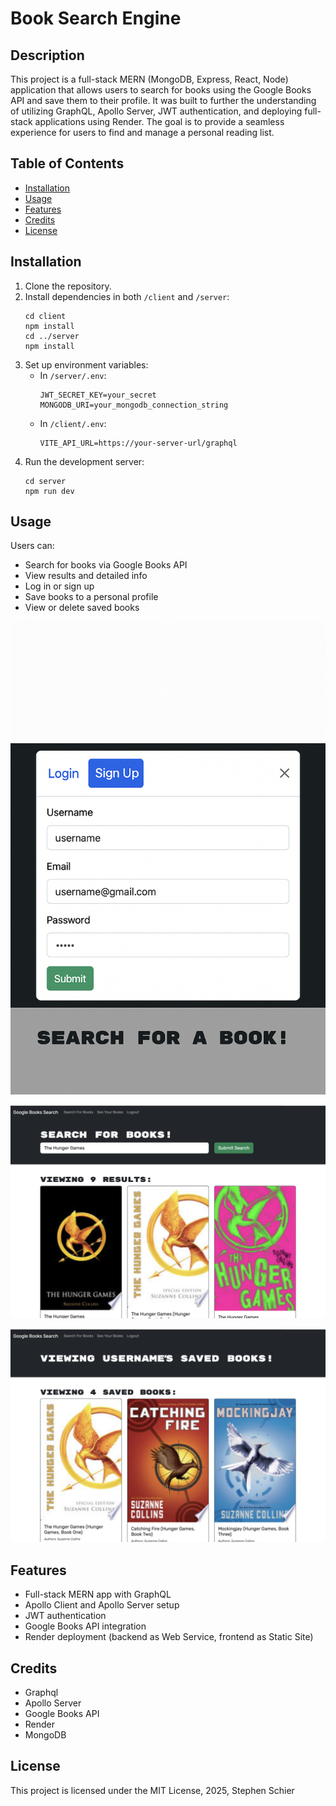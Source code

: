 # Book Search Engine

## Description

This project is a full-stack MERN (MongoDB, Express, React, Node) application that allows users to search for books using the Google Books API and save them to their profile. It was built to further the understanding  of utilizing GraphQL, Apollo Server, JWT authentication, and deploying full-stack applications using Render. The goal is to provide a seamless experience for users to find and manage a personal reading list.

## Table of Contents

- [Installation](#installation)
- [Usage](#usage)
- [Features](#features)
- [Credits](#credits)
- [License](#license)

## Installation

1. Clone the repository.
2. Install dependencies in both `/client` and `/server`:
   ```
   cd client
   npm install
   cd ../server
   npm install
   ```
3. Set up environment variables:
   - In `/server/.env`:
     ```
     JWT_SECRET_KEY=your_secret
     MONGODB_URI=your_mongodb_connection_string
     ```
   - In `/client/.env`:
     ```
     VITE_API_URL=https://your-server-url/graphql
     ```
4. Run the development server:
   ```
   cd server
   npm run dev
   ```

## Usage

Users can:
- Search for books via Google Books API
- View results and detailed info
- Log in or sign up
- Save books to a personal profile
- View or delete saved books

![Sign Up Screenshot](assets/images/signup.png)

![Search Results Screenshot](assets/images/search-results.png)

![Saved Books Screenshot](assets/images/saved-books.png)

## Features

- Full-stack MERN app with GraphQL
- Apollo Client and Apollo Server setup
- JWT authentication
- Google Books API integration
- Render deployment (backend as Web Service, frontend as Static Site)

## Credits
- Graphql
- Apollo Server
- Google Books API
- Render
- MongoDB

## License

This project is licensed under the MIT License, 2025, Stephen Schier